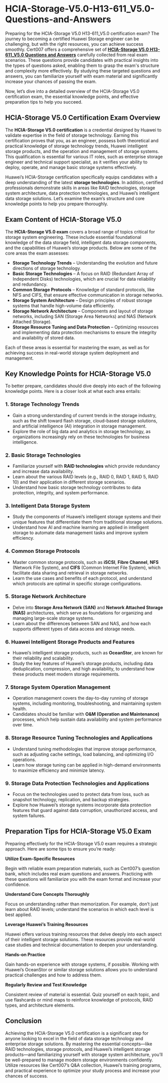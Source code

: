 # HCIA-Storage-V5.0-H13-611_V5.0-Questions-and-Answers
<p>Preparing for the HCIA-Storage V5.0 H13-611_V5.0 certification exam? The journey to becoming a certified Huawei Storage engineer can be challenging, but with the right resources, you can achieve success smoothly. Cert007 offers a comprehensive set of <a href="https://www.cert007.com/exam/h13-611_v5-0/"><strong>HCIA-Storage V5.0 H13-611_V5.0 Questions and Answers</strong></a> carefully collected from real exam scenarios. These questions provide candidates with practical insights into the types of questions asked, enabling them to grasp the exam&#39;s structure and complexity more effectively. By studying these targeted questions and answers, you can familiarize yourself with exam material and significantly increase your chances of passing the exam.</p>

<p>Now, let&rsquo;s dive into a detailed overview of the HCIA-Storage V5.0 certification exam, the essential knowledge points, and effective preparation tips to help you succeed.</p>

<h2><strong>HCIA-Storage V5.0 Certification Exam Overview</strong></h2>

<p>The <strong>HCIA-Storage V5.0 certification</strong> is a credential designed by Huawei to validate expertise in the field of storage technology. Earning this certification proves that you, as an engineer, possess both theoretical and practical knowledge of storage technology trends, Huawei intelligent storage products, and the operation and management of storage systems. This qualification is essential for various IT roles, such as enterprise storage engineer and technical support specialist, as it verifies your ability to deploy, operate, and manage basic storage systems effectively.</p>

<p>Huawei&rsquo;s HCIA-Storage certification specifically equips candidates with a deep understanding of the latest <strong>storage technologies</strong>. In addition, certified professionals demonstrate skills in areas like RAID technologies, storage system architecture, data protection technologies, and Huawei&rsquo;s intelligent data storage solutions. Let&rsquo;s examine the exam&rsquo;s structure and core knowledge points to help you prepare thoroughly.</p>

<h2><strong>Exam Content of HCIA-Storage V5.0</strong></h2>

<p>The <strong>HCIA-Storage V5.0 exam</strong> covers a broad range of topics critical for storage system engineering. These include essential foundational knowledge of the data storage field, intelligent data storage components, and the capabilities of Huawei&rsquo;s storage products. Below are some of the core areas the exam assesses:</p>

<ul>
	<li><strong>Storage Technology Trends</strong> &ndash; Understanding the evolution and future directions of storage technology.</li>
	<li><strong>Basic Storage Technologies</strong> &ndash; A focus on RAID (Redundant Array of Independent Disks) technologies, which are crucial for data reliability and redundancy.</li>
	<li><strong>Common Storage Protocols</strong> &ndash; Knowledge of standard protocols, like NFS and CIFS, that ensure effective communication in storage networks.</li>
	<li><strong>Storage System Architecture</strong> &ndash; Design principles of robust storage systems that handle high-volume data efficiently.</li>
	<li><strong>Storage Network Architecture</strong> &ndash; Components and layout of storage networks, including SAN (Storage Area Networks) and NAS (Network Attached Storage).</li>
	<li><strong>Storage Resource Tuning and Data Protection</strong> &ndash; Optimizing resources and implementing data protection mechanisms to ensure the integrity and availability of stored data.</li>
</ul>

<p>Each of these areas is essential for mastering the exam, as well as for achieving success in real-world storage system deployment and management.</p>

<h2><strong>Key Knowledge Points for HCIA-Storage V5.0</strong></h2>

<p>To better prepare, candidates should dive deeply into each of the following knowledge points. Here is a closer look at what each area entails:</p>

<h3><strong>1. Storage Technology Trends</strong></h3>

<ul>
	<li>Gain a strong understanding of current trends in the storage industry, such as the shift toward flash storage, cloud-based storage solutions, and artificial intelligence (AI) integration in storage management.</li>
	<li>Explore the role of big data and analytics in storage technology, as organizations increasingly rely on these technologies for business intelligence.</li>
</ul>

<h3><strong>2. Basic Storage Technologies</strong></h3>

<ul>
	<li>Familiarize yourself with <strong>RAID technologies</strong> which provide redundancy and increase data availability.</li>
	<li>Learn about the various RAID levels (e.g., RAID 0, RAID 1, RAID 5, RAID 10) and their application in different storage scenarios.</li>
	<li>Understand how basic storage technology contributes to data protection, integrity, and system performance.</li>
</ul>

<h3><strong>3. Intelligent Data Storage System</strong></h3>

<ul>
	<li>Study the components of Huawei&rsquo;s intelligent storage systems and their unique features that differentiate them from traditional storage solutions.</li>
	<li>Understand how AI and machine learning are applied in intelligent storage to automate data management tasks and improve system efficiency.</li>
</ul>

<h3><strong>4. Common Storage Protocols</strong></h3>

<ul>
	<li>Master common storage protocols, such as <strong>iSCSI</strong>, <strong>Fibre Channel</strong>, <strong>NFS</strong> (Network File System), and <strong>CIFS</strong> (Common Internet File System), which facilitate data sharing and retrieval in storage networks.</li>
	<li>Learn the use cases and benefits of each protocol, and understand which protocols are optimal in specific storage configurations.</li>
</ul>

<h3><strong>5. Storage Network Architecture</strong></h3>

<ul>
	<li>Delve into <strong>Storage Area Network (SAN)</strong> and <strong>Network Attached Storage (NAS)</strong> architectures, which serve as foundations for organizing and managing large-scale storage systems.</li>
	<li>Learn about the differences between SAN and NAS, and how each supports different types of data access and storage needs.</li>
</ul>

<h3><strong>6. Huawei Intelligent Storage Products and Features</strong></h3>

<ul>
	<li>Huawei&rsquo;s intelligent storage products, such as <strong>OceanStor</strong>, are known for their reliability and scalability.</li>
	<li>Study the key features of Huawei&rsquo;s storage products, including data deduplication, compression, and high availability, to understand how these products meet modern storage requirements.</li>
</ul>

<h3><strong>7. Storage System Operation Management</strong></h3>

<ul>
	<li>Operation management covers the day-to-day running of storage systems, including monitoring, troubleshooting, and maintaining system health.</li>
	<li>Candidates should be familiar with <strong>O&amp;M (Operation and Maintenance)</strong> processes, which help sustain data availability and system performance over time.</li>
</ul>

<h3><strong>8. Storage Resource Tuning Technologies and Applications</strong></h3>

<ul>
	<li>Understand tuning methodologies that improve storage performance, such as adjusting cache settings, load balancing, and optimizing I/O operations.</li>
	<li>Learn how storage tuning can be applied in high-demand environments to maximize efficiency and minimize latency.</li>
</ul>

<h3><strong>9. Storage Data Protection Technologies and Applications</strong></h3>

<ul>
	<li>Focus on the technologies used to protect data from loss, such as snapshot technology, replication, and backup strategies.</li>
	<li>Explore how Huawei&rsquo;s storage systems incorporate data protection features that guard against data corruption, unauthorized access, and system failures.</li>
</ul>

<h2><strong>Preparation Tips for HCIA-Storage V5.0 Exam</strong></h2>

<p>Preparing effectively for the HCIA-Storage V5.0 exam requires a strategic approach. Here are some tips to ensure you&rsquo;re ready:</p>

<p><strong>Utilize Exam-Specific Resources</strong></p>

<p>Begin with reliable exam preparation materials, such as Cert007&rsquo;s question bank, which includes real exam questions and answers. Practicing with these questions will familiarize you with the exam format and increase your confidence.</p>

<p><strong>Understand Core Concepts Thoroughly</strong></p>

<p>Focus on understanding rather than memorization. For example, don&rsquo;t just learn about RAID levels; understand the scenarios in which each level is best applied.</p>

<p><strong>Leverage Huawei&rsquo;s Training Resources</strong></p>

<p>Huawei offers various training resources that delve deeply into each aspect of their intelligent storage solutions. These resources provide real-world case studies and technical documentation to deepen your understanding.</p>

<p><strong>Hands-on Practice</strong></p>

<p>Gain hands-on experience with storage systems, if possible. Working with Huawei&rsquo;s OceanStor or similar storage solutions allows you to understand practical challenges and how to address them.</p>

<p><strong>Regularly Review and Test Knowledge</strong></p>

<p>Consistent review of material is essential. Quiz yourself on each topic, and use flashcards or mind maps to reinforce knowledge of protocols, RAID types, and architecture elements.</p>

<h2><strong>Conclusion</strong></h2>

<p>Achieving the HCIA-Storage V5.0 certification is a significant step for anyone looking to excel in the field of data storage technology and enterprise storage solutions. By mastering the essential concepts&mdash;like RAID technologies, storage protocols, and Huawei&rsquo;s intelligent storage products&mdash;and familiarizing yourself with storage system architecture, you&rsquo;ll be well-prepared to manage modern storage environments confidently. Utilize resources like Cert007&rsquo;s Q&amp;A collection, Huawei&rsquo;s training programs, and practical experience to optimize your study process and increase your chances of success.</p>

<p><!-- notionvc: 2eb2bc76-6aef-4130-b5b7-a92eeac249f6 --></p>
